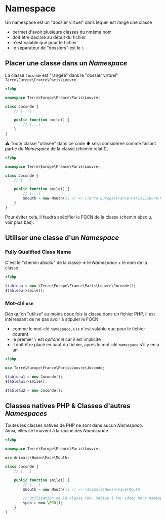 # Namespace

Un namespace est un "dossier virtuel" dans lequel est rangé une classe

- permet d'avoir plusieurs classes du nmême nom
- doit être déclaré au début du fichier
- n'est valable que pour le fichier
- le séparateur de "dossiers" est le `\`

## Placer une classe dans un _Namespace_

La classe `Joconde` est "rangée" dans le "dossier virtuel" `Terre\Europe\France\Paris\Louvre`

```php
<?php

namespace Terre\Europe\France\Paris\Louvre;

class Joconde {
    // [...]

    public function smile() {
        // [...]
    }
}
```

:warning: Toute classe "utilisée" dans ce code :arrow_up: sera considérée comme faisant partie du _Namespace_ de la classe (chemin relatif).

```php
<?php

namespace Terre\Europe\France\Paris\Louvre;

class Joconde {
    // [...]

    public function smile() {
        // [...]
        $mouth = new Mouth(); // => \Terre\Europe\France\Paris\Louvre\Mouth
    }
}
```

Pour éviter cela, il faudra spécifier le FQCN de la classe (chemin absolu, voir plus bas).

## Utiliser une classe d'un _Namespace_

### Fully Qualified Class Name

C'est le "chemin absolu" de la classe => le _Namespace_ + le nom de la classe

```php
<?php

$tableau = new \Terre\Europe\France\Paris\Louvre\Joconde();
$tableau->smile();
```

### Mot-clé `use`

Dès qu'on "utilise" au moins deux fois la classe dans un fichier PHP, il est intéressant de ne pas avoir à stipuler le FQCN

- comme le mot-clé `namespace`, `use` n'est valable que pour le fichier courant
- le premier `\` est _optionnel_ car il est implicite
- il doit être placé en haut du fichier, après le mot-clé `namespace` s'il y en a un

```php
<?php

use Terre\Europe\France\Paris\Louvre\Joconde;

$tableau1 = new Joconde();
$tableau1->smile();

$tableau2 = new Joconde();
```

## Classes natives PHP & Classes d'autres _Namespaces_

Toutes les classes natives de PHP ne sont dans aucun _Namespace_.  
Ainsi, elles se trouvent à la racine des _Namespace_.

```php
<?php

namespace Terre\Europe\France\Paris\Louvre;

use Animals\Human\Face\Mouth;

class Joconde {
    // [...]

    public function smile() {
        // [...]
        $mouth = new Mouth(); // => \Animals\Human\Face\Mouth

        // Utilisation de la classe PDO, native à PHP (donc hors namespace)
        $pdo = new \PDO();
    }
}
```